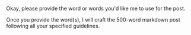 Okay, please provide the word or words you'd like me to use for the post.

Once you provide the word(s), I will craft the 500-word markdown post following all your specified guidelines.